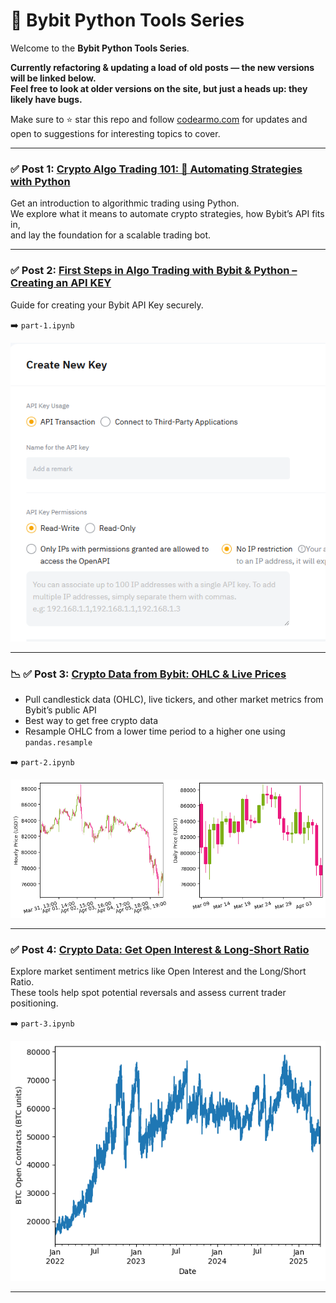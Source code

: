 # 🚀 Bybit Python Tools Series

Welcome to the **Bybit Python Tools Series**.  


**Currently refactoring & updating a load of old posts — the new versions will be linked below.**  
**Feel free to look at older versions on the site, but just a heads up: they likely have bugs.**


Make sure to ⭐ star this repo and follow [codearmo.com](https://www.codearmo.com) for updates and open 
to suggestions for interesting topics to cover.

---

### ✅  Post 1: [Crypto Algo Trading 101: 🤖 Automating Strategies with Python](https://www.codearmo.com/python-tutorial/bybit-intro-algo-trading)

Get an introduction to algorithmic trading using Python.  
We explore what it means to automate crypto strategies, how Bybit’s API fits in,  
and lay the foundation for a scalable trading bot.

---

### ✅  Post 2: [First Steps in Algo Trading with Bybit & Python – Creating an API KEY](https://www.codearmo.com/python-tutorial/creating-api-key-bybit)

Guide for creating your Bybit API Key securely.

➡️ `part-1.ipynb`

![Create API Key](assets/create_api_key_series.png)

---

### 📉 ✅  Post 3: [Crypto Data from Bybit: OHLC & Live Prices](https://www.codearmo.com/python-tutorial/getting-crypto-data-bybit)

- Pull candlestick data (OHLC), live tickers, and other market metrics from Bybit’s public API  
- Best way to get free crypto data  
- Resample OHLC from a lower time period to a higher one using `pandas.resample`

➡️ `part-2.ipynb`

![Trading View Plot BTC](assets/convert_ohlc_to_different_time.png)

---

### ✅  Post 4: [Crypto Data: Get Open Interest & Long-Short Ratio](https://www.codearmo.com/python-tutorial/crypto-data-get-open-interest-long-short-ratio)

Explore market sentiment metrics like Open Interest and the Long/Short Ratio.  
These tools help spot potential reversals and assess current trader positioning.

➡️ `part-3.ipynb`

![Resample OHLC](assets/oi_plot.png)

---
